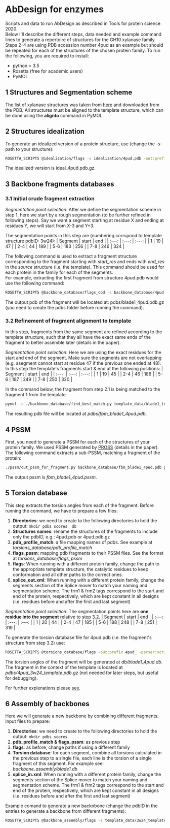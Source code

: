 # AbDesign for enzymes
Scripts and data to run AbDesign as described in Tools for protein science 2020.   
Below I'll describe the different steps, data needed and example command lines to generate a repertoire of structures for the GH10 xylanase family. Steps 2-4 are using PDB accession number 4pud as an example but should be repeated for each of the structures of the chosen protein family.
To run the following, you are required to install:
  * python > 3.5 
  * Rosetta (free for academic users)
  * PyMOL 

## 1 Structures and Segmentation scheme
The list of xylanase structures was taken from [here](http://www.cazy.org/GH10_structure.html) and downloaded from the PDB. All structures must be aligned to the template structure, which can be done using the **alignto** command in PyMOL.

## 2 Structures idealization
To generate an idealized version of a protein structure, use (change the *-s* path to your structure):
```bash 
ROSETTA_SCRIPTS @idealization/flags -s idealization/4pud.pdb -out:prefix ideal_ 
```
The idealized version is ideal_4pud.pdb.gz. 

## 3 Backbone fragments databases
### 3.1 Initial crude fragment extraction
*Segmentation point selection*: After we define the segmentation scheme in step 1, here we start by a rough segmentation (to be further refined in following steps). Say we want a segment starting at residue X and ending at residues Y, we will start from X-3 and Y+3.   

The segmentation points in this step are (numbering corrspond to template structure pdbID: 3w24):
| Segment | start | end |
| :---: | :---: | :---: |
| 1 | 19 | 47 |
| 2-4 | 44 | 189 |
| 5-6 | 183 | 256 |
| 7-8 | 246 | 324 |

The following command is used to extract a fragment structure corresponding to the fragment starting with *start_res* and ends with *end_res* in the *source* structure (i.e. the template). This command should be used for each protein in the family for each of the segments.  
For example, extracting the first fragment from structure 4pud.pdb would use the following command:
```bash 
ROSETTA_SCRIPTS @backbone_database/flags_cod -s backbone_database/4pud.pdb -out:prefix blade1_  -parser:protocol backbone_database/cut_out_domain.xml -parser:script_vars source=template_data/3w24_template.pdb.gz start_res=19 end_res=47
```
The output pdb of the fragment will be located at: pdbs/blade1_4pud.pdb.gz (you need to create the pdbs folder before running the command).  
### 3.2 Refinement of fragment alignment to template
In this step, fragments from the same segment are refined according to the template structure, such that they all have the exact same ends of the fragment to better assemble later (details in the paper).  
  
*Segmentation point selection*: Here we are using the exact residues for the start and end of the segment. Make sure the segments are not overlapping (e.g. asegment cannot start at residue 47 if the previous one ended at 48).  
In this step the template's fragments start & end at the following positions: 
| Segment | start | end |
| :---: | :---: | :---: |
| 1 | 19 | 45 |
| 2-4 | 46 | 186 |
| 5-6 | 187 | 249 |
| 7-8 | 250 | 320 |

In the command below, the fragment from step 2.1 is being matched to the fragment 1 from the template
```bash 
pymol -c ./backbone_database/find_best_match.py template_data/blade1_template.pdb backbone_database/blade1_4pud.pdb.gz
```
The resulting pdb file will be located at *pdbs/fbm_blade1_4pud.pdb*.
## 4 PSSM
First, you need to generate a PSSM for each of the structures of your protein family. We used PSSM generated by [PROSS](https://pross.weizmann.ac.il/step/pross-terms/) (details in the paper).  
The following command extracts a sub-PSSM, matching a fragment of the protein:
```bash
./pssm/cut_pssm_for_fragment.py backbone_database/fbm_blade1_4pud.pdb pssm/4pud.pssm
```
The output pssm is *fbm_blade1_4pud.pssm*.  
## 5 Torsion database
This step extracts the torsion angles from each of the fragment. Before running the command, we have to prepare a few files:
  1. **Directories**:  we need to create to the following directories to hold the output: ```mkdir pdbs scores  db```
  2. **Structures names**: rename the structures of the fragments to include only the pdbID, e.g.: 4pud.pdb or 4pud.pdb.gz
  3. **pdb_profile_match**: a file mapping names of pdbs. See example at *torsions_database/pdb_profile_match*
  4. **flags_pssm**: mapping pdb fragments to their PSSM files. See the format at *torsions_database/flags_pssm*
  5. **flags**: When running with a different protein family, change the path to the appropriate template structure, the catalytic residues to keep conformation and all other paths to the correct ones. 
  6. **splice_out.xml**: When running with a different protein family, change the segments section of the Splice mover to match your naming and segmentation scheme. The frm1 & frm2 tags correspond to the start and end of the protein, respectively, which are kept constant in all designs (i.e. residues before and after the first and last segment)  
  
*Segmentation point selection*: The segmentation points here are **one residue into the segment** relative to step 3.2.
| Segment | start | end |
| :---: | :---: | :---: |
| 1 | 20 | 44 |
| 2-4 | 47 | 185 |
| 5-6 | 188 | 248 |
| 7-8 | 251 | 319 |  

To generate the torsion database file for 4pud.pdb (i.e. the fragment's structure from step 3.2) use:
```bash
ROSETTA_SCRIPTS @torsions_database/flags -out:prefix 4pud_ -parser:script_vars source=torsions_database/4pud.pdb db=db/blade1_4pud.db start_res=20 end_res=44 current_segment=blade1
```
The torsion angles of the fragment will be generated at *db/blade1_4pud.db*. The fragment in the context of the template is located at *pdbs/4pud_3w24_template.pdb.gz* (not needed for later steps, but useful for debugging).   

For further explenations please [see](https://www.rosettacommons.org/docs/latest/scripting_documentation/RosettaScripts/Movers/SpliceOut).


## 6 Assembly of backbones
Here we will generate a new backbone by combining different fragments. Input files to prepare:
  1. **Directories**:  we need to create to the following directories to hold the output: ```mkdir pdbs scores```
  2. **pdb_profile_match & flags_pssm**: as previous step
  3. **flags**: as before, change paths if using a different family
  4. **Torsion database**: for each segment, combine all torsions calculated in the previous step to a single file, each line is the torsion of a single fragment of this segment. For example see: *backbone_assembly/blade1.db*
  5. **splice_in.xml**: When running with a different protein family, change the segments section of the Splice mover to match your naming and segmentation scheme. The frm1 & frm2 tags correspond to the start and end of the protein, respectively, which are kept constant in all designs (i.e. residues before and after the first and last segment)
  
  Example comand to generate a new backnbone (change the pdbID in the entries to generate a backbone from different fragments):
  ```bash
ROSETTA_SCRIPTS @backbone_assembly/flags -s template_data/3w24_template.pdb.gz -out:prefix 4pud_4qdmB_1xyzA_1e5nB_ -parser:script_vars entry_blade1=4pud entry_blade2_4=4qdmB entry_blade5_6=1xyzA entry_blade7_8=1e5nB
```
